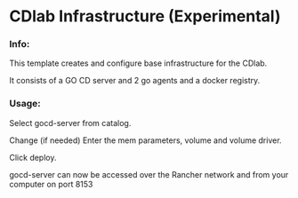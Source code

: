 # CDlab Infrastructure (Experimental)

### Info:

 This template creates and configure base infrastructure for the CDlab.

 It consists of a GO CD server and 2 go agents and a docker registry.
 
### Usage:

 Select gocd-server from catalog. 
 
 Change (if needed) Enter the mem parameters, volume and volume driver.
 
 Click deploy.
 
 gocd-server can now be accessed over the Rancher network and from your computer on port 8153
 
